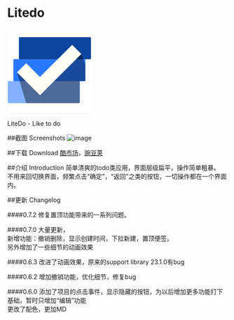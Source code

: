# Litedo

![image](https://github.com/mmga/Litedo/blob/master/readmeFiles/icon.png)

LiteDo - Like to do


##截图 Screenshots
![image](http://7xog6v.com1.z0.glb.clouddn.com/image%2Fblog%2Fmontage.png)

##下载 Download
[酷市场](http://www.coolapk.com/apk/com.mmga.litedo)，[豌豆荚](http://www.wandoujia.com/apps/com.mmga.litedo)<br>

##介绍 Introduction 
简单清爽的todo类应用，界面层级扁平，操作简单粗暴。<br>
不用来回切换界面，频繁点击“确定”，“返回”之类的按钮，一切操作都在一个界面内。

##更新 Changelog

####0.7.2
修复置顶功能带来的一系列问题。<br>

####0.7.0
大量更新，<br>
新增功能：撤销删除，显示创建时间，下拉新建，置顶便签。<br>
另外增加了一些细节的动画效果

####0.6.3
改进了动画效果，原来的support library 23.1.0有bug

####0.6.2
增加撤销功能，优化细节，修复bug


####0.6.0
添加了项目的点击事件，显示隐藏的按钮，为以后增加更多功能打下基础，暂时只增加“编辑”功能<br>
更改了配色，更加MD
